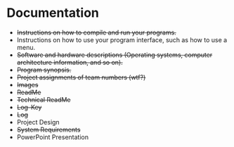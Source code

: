 # Documentation
 * ~~Instructions on how to compile and run your programs.~~
 * Instructions on how to use your program interface, such as how to use a menu.
 * ~~Software and hardware descriptions (Operating systems, computer architecture information, and so on).~~
 * ~~Program synopsis.~~
 * ~~Project assignments of team numbers (wtf?)~~
 * ~~Images~~
 * ~~ReadMe~~
 * ~~Technical ReadMe~~
 * ~~Log-Key~~
 * ~~Log~~
 * Project Design
 * ~~System Requirements~~
 * PowerPoint Presentation
